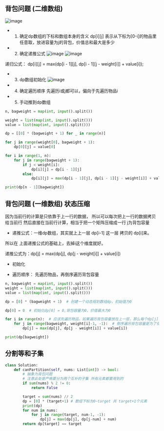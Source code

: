 ## 背包问题 (二维数组)
![image](https://github.com/user-attachments/assets/3cc9291f-994b-4c93-ab64-9ad8f297ca7e)

- 1. 确定dp数组的下标和数组本身的含义
dp[i][j] 表示从下标为[0-i]的物品里任意取，放进容量为j的背包，价值总和最大是多少
- 2. 确定递推公式
 ![image](https://github.com/user-attachments/assets/15e90c05-d176-4145-a3d1-23841f7a292a)
![image](https://github.com/user-attachments/assets/051e1a33-18e1-4213-9cb0-e439dd7a477f)

递归公式： dp[i][j] = max(dp[i - 1][j], dp[i - 1][j - weight[i]] + value[i]);
- 3. dp数组初始化
 ![image](https://github.com/user-attachments/assets/784b673a-8fde-4134-8647-12952589e700)

- 4. 确定遍历顺序
先遍历i或j都可以，偏向于先遍历物品i

- 5. 手动推到dp数组
 
```python
n, bagweight = map(int, input().split())

weight = list(map(int, input().split()))
value = list(map(int, input().split()))

dp = [[0] * (bagweight + 1) for _ in range(n)]

for j in range(weight[0], bagweight + 1):
    dp[0][j] = value[0]

for i in range(1, n):
    for j in range(bagweight + 1):
        if j < weight[i]:
            dp[i][j] = dp[i - 1][j]
        else:
            dp[i][j] = max(dp[i - 1][j], dp[i - 1][j - weight[i]] + value[i])

print(dp[n - 1][bagweight])

```

## 背包问题 (一维数组) 状态压缩
因为当前行的计算是只依靠于上一行的数据， 所以可以每次把上一行的数据拷贝给当前行 然后直接在当前行计算，相当于把一个矩阵压缩成一行
j为背包容量
- 递推公式：一维dp数组，其实就上上一层 dp[i-1] 这一层 拷贝的 dp[i]来。

所以在 上面递推公式的基础上，去掉i这个维度就好。

递推公式为：dp[j] = max(dp[j], dp[j - weight[i]] + value[i])

- 初始化

- 遍历顺序：
先遍历物品，再倒序遍历背包容量

```python
n, bagweight = map(int, input().split())
weight = list(map(int, input().split()))
value = list(map(int, input().split()))

dp = [0] * (bagweight + 1)  # 创建一个动态规划数组dp，初始值为0

dp[0] = 0  # 初始化dp[0] = 0,背包容量为0，价值最大为0

for i in range(n):  # 应该先遍历物品，如果遍历背包容量放在上一层，那么每个dp[j]就只会放入一个物品
    for j in range(bagweight, weight[i]-1, -1):  # 倒序遍历背包容量是为了保证物品i只被放入一次
        dp[j] = max(dp[j], dp[j - weight[i]] + value[i])

print(dp[bagweight])

```

## 分割等和子集

```python
class Solution:
    def canPartition(self, nums: List[int]) -> bool:
        # 抽象为背包问题
        # 注意此处是严格要分为两个互补的子集 所有元素都要用到的
        if sum(nums) % 2 != 0:
            return False

        target = sum(nums) // 2
        dp = [0] * (target+1) # 数组下标为0~target 共 target+1个元素
        print(dp)
        for num in nums:
            for j in range(target, num-1, -1):
                dp[j] = max(dp[j], dp[j-num] + num)
        return dp[target] == target
```
